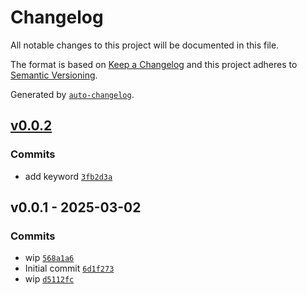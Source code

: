 # Changelog

All notable changes to this project will be documented in this file.

The format is based on [Keep a Changelog](https://keepachangelog.com/en/1.0.0/)
and this project adheres to [Semantic Versioning](https://semver.org/spec/v2.0.0.html).

Generated by [`auto-changelog`](https://github.com/CookPete/auto-changelog).

## [v0.0.2](https://github.com/substrate-system/report/compare/v0.0.1...v0.0.2)

### Commits

- add keyword [`3fb2d3a`](https://github.com/substrate-system/report/commit/3fb2d3addbf87a6a0779a0d86b77b5e10301a985)

## v0.0.1 - 2025-03-02

### Commits

- wip [`568a1a6`](https://github.com/substrate-system/report/commit/568a1a60868754c9fe8bde1b8c44824629cdc6cc)
- Initial commit [`6d1f273`](https://github.com/substrate-system/report/commit/6d1f273432a7eab342095d9b94b265d7e2cf53a6)
- wip [`d5112fc`](https://github.com/substrate-system/report/commit/d5112fc260ded93c3ae79a10c0125683008d20b2)
